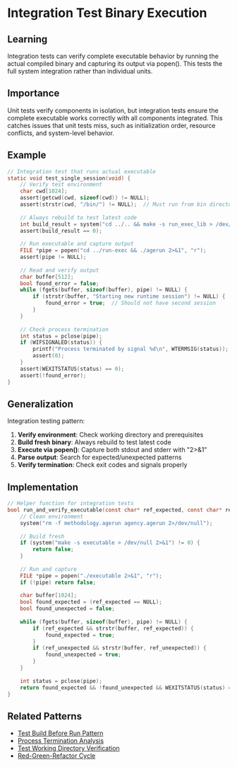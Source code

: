 # Integration Test Binary Execution

## Learning
Integration tests can verify complete executable behavior by running the actual compiled binary and capturing its output via popen(). This tests the full system integration rather than individual units.

## Importance
Unit tests verify components in isolation, but integration tests ensure the complete executable works correctly with all components integrated. This catches issues that unit tests miss, such as initialization order, resource conflicts, and system-level behavior.

## Example
```c
// Integration test that runs actual executable
static void test_single_session(void) {
    // Verify test environment
    char cwd[1024];
    assert(getcwd(cwd, sizeof(cwd)) != NULL);
    assert(strstr(cwd, "/bin/") != NULL);  // Must run from bin directory
    
    // Always rebuild to test latest code
    int build_result = system("cd ../.. && make -s run_exec_lib > /dev/null 2>&1");
    assert(build_result == 0);
    
    // Run executable and capture output
    FILE *pipe = popen("cd ../run-exec && ./agerun 2>&1", "r");
    assert(pipe != NULL);
    
    // Read and verify output
    char buffer[512];
    bool found_error = false;
    while (fgets(buffer, sizeof(buffer), pipe) != NULL) {
        if (strstr(buffer, "Starting new runtime session") != NULL) {
            found_error = true;  // Should not have second session
        }
    }
    
    // Check process termination
    int status = pclose(pipe);
    if (WIFSIGNALED(status)) {
        printf("Process terminated by signal %d\n", WTERMSIG(status));
        assert(0);
    }
    assert(WEXITSTATUS(status) == 0);
    assert(!found_error);
}
```

## Generalization
Integration testing pattern:
1. **Verify environment**: Check working directory and prerequisites
2. **Build fresh binary**: Always rebuild to test latest code
3. **Execute via popen()**: Capture both stdout and stderr with "2>&1"
4. **Parse output**: Search for expected/unexpected patterns
5. **Verify termination**: Check exit codes and signals properly

## Implementation
```c
// Helper function for integration tests
bool run_and_verify_executable(const char* ref_expected, const char* ref_unexpected) {
    // Clean environment
    system("rm -f methodology.agerun agency.agerun 2>/dev/null");
    
    // Build fresh
    if (system("make -s executable > /dev/null 2>&1") != 0) {
        return false;
    }
    
    // Run and capture
    FILE *pipe = popen("./executable 2>&1", "r");
    if (!pipe) return false;
    
    char buffer[1024];
    bool found_expected = (ref_expected == NULL);
    bool found_unexpected = false;
    
    while (fgets(buffer, sizeof(buffer), pipe) != NULL) {
        if (ref_expected && strstr(buffer, ref_expected)) {
            found_expected = true;
        }
        if (ref_unexpected && strstr(buffer, ref_unexpected)) {
            found_unexpected = true;
        }
    }
    
    int status = pclose(pipe);
    return found_expected && !found_unexpected && WEXITSTATUS(status) == 0;
}
```

## Related Patterns
- [Test Build Before Run Pattern](test-build-before-run-pattern.md)
- [Process Termination Analysis](process-termination-analysis.md)
- [Test Working Directory Verification](test-working-directory-verification.md)
- [Red-Green-Refactor Cycle](red-green-refactor-cycle.md)
